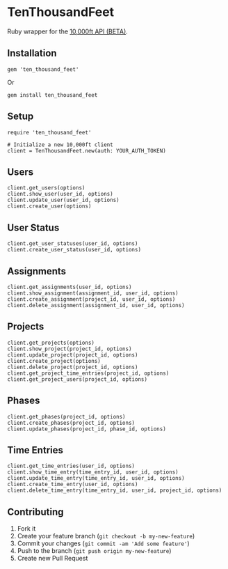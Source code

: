 # TenThousandFeet

Ruby wrapper for the [10,000ft API (BETA)](http://10kft.github.io/api-documentation).

## Installation

    gem 'ten_thousand_feet'

Or

    gem install ten_thousand_feet

## Setup

    require 'ten_thousand_feet'

    # Initialize a new 10,000ft client
    client = TenThousandFeet.new(auth: YOUR_AUTH_TOKEN)

## Users

    client.get_users(options)
    client.show_user(user_id, options)
    client.update_user(user_id, options)
    client.create_user(options)

## User Status

    client.get_user_statuses(user_id, options)
    client.create_user_status(user_id, options)

## Assignments
    
    client.get_assignments(user_id, options)
    client.show_assignment(assignment_id, user_id, options)
    client.create_assignment(project_id, user_id, options)
    client.delete_assignment(assignment_id, user_id, options)

## Projects

    client.get_projects(options)
    client.show_project(project_id, options)
    client.update_project(project_id, options)
    client.create_project(options)
    client.delete_project(project_id, options)
    client.get_project_time_entries(project_id, options)
    client.get_project_users(project_id, options)

## Phases
    
    client.get_phases(project_id, options)
    client.create_phases(project_id, options)
    client.update_phases(project_id, phase_id, options)

## Time Entries

    client.get_time_entries(user_id, options)
    client.show_time_entry(time_entry_id, user_id, options)
    client.update_time_entry(time_entry_id, user_id, options)
    client.create_time_entry(user_id, options)
    client.delete_time_entry(time_entry_id, user_id, project_id, options)

## Contributing

1. Fork it
2. Create your feature branch (`git checkout -b my-new-feature`)
3. Commit your changes (`git commit -am 'Add some feature'`)
4. Push to the branch (`git push origin my-new-feature`)
5. Create new Pull Request
